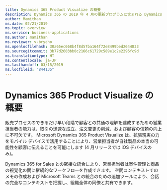```yaml
---
title: Dynamics 365 Product Visualize の概要
description: Dynamics 365 の 2019 年 4 月の更新プログラムに含まれる Dynamics 365 Product Visualize の概要です
author: Mamithan
ms.date: 02/21/2019
ms.topic: overview
ms.service: business-applications
ms.author: mamithan
ms.reviewer: v-brycho
ms.openlocfilehash: 30a65ec668b4f8d57ba164f72e8499bed2644833
ms.sourcegitcommit: 3b77d2603bb0c2166c61729c589e1c2e2296fc9d
ms.translationtype: HT
ms.contentlocale: ja-JP
ms.lasthandoff: 03/15/2019
ms.locfileid: "844135"
---
```

# <a name="overview-of-dynamics-365-product-visualize"></a>Dynamics 365 Product Visualize の概要



販売プロセスのできるだけ早い段階で顧客との共通の理解を達成するための営業担当者の能力は、取引の迅速な成立、注文変更の削減、および顧客の信頼の向上に不可欠です。 Microsoft Dynamics 365 Product Visualize は、拡張現実の力をモバイル デバイスで活用することにより、営業担当者が自社製品の本当の可能性を顧客に伝えることを可能にします (4 月リリースでは iOS デバイスのみ)。

Dynamics 365 for Sales との密接な統合により、営業担当者は案件管理と商品の視覚化の間に継続的なワークフローを作成できます。 空間コンテキストでのメモの作成および Microsoft Teams との統合のための追加ツールにより、会話の完全なコンテキストを把握し、組織全体の同僚と共有できます。  


